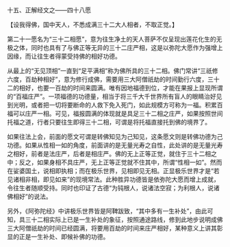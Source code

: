 十五、正解经文之——四十八愿

   【设我得佛，国中天人，不悉成满三十二大人相者，不取正觉。】

​     第二十一愿名为“三十二相愿”，意为往生净土的天人菩萨不仅呈现出莲花化生的无极之体，同时也具有了与佛正等无异的三十二庄严相，这是以弥陀大愿作为强增上因缘，而让往生者得蒙受持佛的相好功德。

​     从最上的“无见顶相”一直到“足平满相”称为佛所具的三十二相。佛门常讲“三祇修六度，百劫种相好”，意为修行成佛，需要用三大阿僧祇劫的时间勤行六度，三十二的相好，也要一百劫的时间来圆满。唯有因地福德到位，才能在果报上显现所谓的“百福庄严”。一项福德的功德量，相当于将三千大千世界所有盲人的眼睛治好见到光明，或者把一切将要断命的人救下免入死门，如此规模方可称为一福。积累百福可以庄严一相。可见，福报圆满的体现就是具足三十二相之庄严，如果按照世间托福之道，行者只要往生即得三十二相，可谓是将托福直接托到佛的境界了。

​     如果往法上会，前面的愿文可谓是转佛知见为己知见，这条愿文则是转佛功德为己功德。如果从性相一如的角度，前面讲的是无量光寿之自性，此处讲的是无量光寿之相好，前者是法庄严，后者是相庄严。佛的无上正等正觉，就住于三十二相之中；反之，如果身相不具庄严，无上正等正觉就不住其中，所谓“性相一如”。然而在娑婆国土，说相即执相；而在极乐世界，见相即见无相。正显极乐世界才是“若见诸相非相，即见如来”的现境常法。此种胜异功德皆是依弥陀大愿而增上成就，令往生者随顺受持。同时也印证了古德“为钝根人，说诸法空寂；为利根人，说诸佛相好”的说法。

​     另外，《阿弥陀经》中讲极乐世界皆是阿鞞跋致，“其中多有一生补处”，由此可知，具三十二相实际上已是一生补处的象征，按照通途路线，修到此地步说明成佛三大阿僧祇劫的时间已经圆满，将要用百劫的时间来庄严相好，某种意义上讲其彰显的正是一生补处、即候补佛的功德。